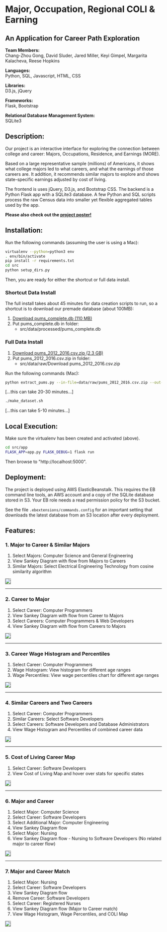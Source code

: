 # Major, Occupation, Regional COLI & Earning
## An Application for Career Path Exploration

**Team Members:**  
Chang-Zhou Gong, David Sluder, Jared Miller, Keyi Gimpel, Margarita Kalacheva, Reese Hopkins

**Languages:**  
Python, SQL, Javascript, HTML, CSS

**Libraries:**  
D3.js, jQuery

**Frameworks:**  
Flask, Bootstrap

**Relational Database Management System:**  
SQLite3


## Description:

Our project is an interactive interface for exploring the connection between college and career: Majors, Occupations, Residence, and Earnings (MORE).

Based on a large representative sample (millions) of Americans, it shows what college majors led to what careers, and what the earnings of those careers are. It addition, it recommends similar majors to explore and shows state-specific earnings adjusted by cost of living.

The frontend is uses jQuery, D3.js, and Bootstrap CSS. The backend is a Python Flask app with a SQLite3 database. A few Python and SQL scripts process the raw Census data into smaller yet flexible aggregated tables used by the app.

**Please also check out the [project poster!](doc/Poster.pdf)**


## Installation:

Run the following commands (assuming the user is using a Mac):

```bash
virtualenv --python=python3 env
. env/bin/activate
pip install -r requirements.txt
cd src
python setup_dirs.py
```

Then, you are ready for either the shortcut or full data install.

### Shortcut Data Install

The full install takes about 45 minutes for data creation scripts to run, so a shortcut is to download our premade database (about 100MB):

1. [Download pums_complete.db (110 MB)](https://drive.google.com/uc?export=download&id=1vKM_FIK5SARIjkxiPmAeW2E4cTEmAp5a)
2. Put pums_complete.db in folder:
    * src/data/processed/pums_complete.db

### Full Data Install

1. [Download pums_2012_2016.csv.zip (2.3 GB)](https://drive.google.com/uc?export=download&id=1Nbu92pHq4V92f6Da1kRR0QVD3BH_0jWq)
2. Put pums_2012_2016.csv.zip in folder:
    * src/data/raw/Download pums_2012_2016.csv.zip

Run the following commands (Mac):

   ```bash
   python extract_pums.py --in-file=data/raw/pums_2012_2016.csv.zip --out-file=data/interim/pums_extracted.csv
   ```
   [...this can take 20-30 minutes...]

   ```bash
   ./make_dataset.sh
   ```
   [...this can take 5-10 minutes...]

## Local Execution:

Make sure the virtualenv has been created and activated (above).

```bash
cd src/app
FLASK_APP=app.py FLASK_DEBUG=1 flask run
```

Then browse to "http://localhost:5000".

## Deployment:

The project is deployed using AWS ElasticBeanstalk. This requires the EB command line tools, an AWS account and a copy of the SQLite database stored in S3. Your EB role needs a read permission policy for the S3 bucket.

See the file `.ebextensions/commands.config` for an important setting that downloads the latest database from an S3 location after every deployment.


## Features:

### 1. Major to Career & Similar Majors
1. Select Majors: Computer Science and General Engineering
2. View Sankey Diagram with flow from Majors to Careers
3. Similar Majors: Select Electrical Engineering Technology from cosine similarity algorithm 

<img src="./gifs/1.majortocareer&similarity.gif" style='border:1px solid gray'/></a>

---
### 2. Career to Major
1. Select Career: Computer Programmers
2. View Sankey Diagram with flow from Career to Majors
3. Select Careers: Computer Programmers & Web Developers
4. View Sankey Diagram with flow from Careers to Majors

<img src="./gifs/2.careertomajor.gif" style='border:1px solid gray'/></a>

---
### 3. Career Wage Histogram and Percentiles
1. Select Career: Computer Programmers
2. Wage Histogram: View histogram for different age ranges
3. Wage Percentiles: View wage percentiles chart for different age ranges

<img src="./gifs/3.wagehistogram&percentiles.gif" style='border:1px solid gray'/></a>

---
### 4. Similar Careers and Two Careers
1. Select Career: Computer Programmers
2. Similar Careers: Select Software Developers
3. Select Careers: Software Developers and Database Administrators
4. View Wage Histogram and Percentiles of combined career data

<img src="./gifs/4.careersimilarity&2careers.gif" style='border:1px solid gray'/></a>

---
### 5. Cost of Living Career Map
1. Select Career: Software Developers
2. View Cost of Living Map and hover over stats for specific states

<img src="./gifs/5.colimapcareer.gif" style='border:1px solid gray'/></a>

---
### 6. Major and Career
1. Select Major: Computer Science
2. Select Career: Software Developers
3. Select Additional Major: Computer Engineering
4. View Sankey Diagram flow
5. Select Major: Nursing
6. View Sankey Diagram flow - Nursing to Software Developers (No related major to career flow)

<img src="./gifs/6.major&career.gif" style='border:1px solid gray'/></a>

---
### 7. Major and Career Match
1. Select Major: Nursing
2. Select Career: Software Developers
3. View Sankey Diagram flow
4. Remove Career: Software Developers
5. Select Career: Registered Nurses
6. View Sankey Diagram flow (Major to Career match)
7. View Wage Histogram, Wage Percentiles, and COLI Map

<img src="./gifs/7.major&careermatch.gif" style='border:1px solid gray'/></a>
